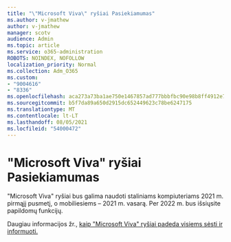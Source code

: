 ```yaml
---
title: "\"Microsoft Viva\" ryšiai Pasiekiamumas"
ms.author: v-jmathew
author: v-jmathew
manager: scotv
audience: Admin
ms.topic: article
ms.service: o365-administration
ROBOTS: NOINDEX, NOFOLLOW
localization_priority: Normal
ms.collection: Adm_O365
ms.custom:
- "9004616"
- "8336"
ms.openlocfilehash: aca273a73ba1ae750e1467857ad777bbbfbc90e98b8ff4912e7acef498010221
ms.sourcegitcommit: b5f7da89a650d2915dc652449623c78be6247175
ms.translationtype: MT
ms.contentlocale: lt-LT
ms.lasthandoff: 08/05/2021
ms.locfileid: "54000472"
---
```

# <a name="microsoft-viva-connections-availability"></a>"Microsoft Viva" ryšiai Pasiekiamumas

"Microsoft Viva" ryšiai bus galima naudoti staliniams kompiuteriams 2021 m. pirmąjį pusmetį, o mobiliesiems – 2021 m. vasarą. Per 2022 m. bus išsiųsite papildomų funkcijų.

Daugiau informacijos žr., [kaip "Microsoft Viva" ryšiai padeda visiems sėsti ir informuoti.](https://techcommunity.microsoft.com/t5/microsoft-viva-blog/microsoft-viva-connections-helps-everyone-to-stay-engaged-and/ba-p/2107009)
